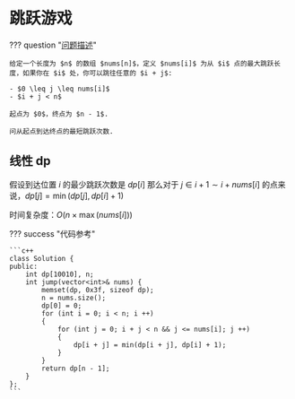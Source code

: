 # 跳跃游戏

??? question "[问题描述](https://leetcode.cn/problems/jump-game-ii/description/)"

    给定一个长度为 $n$ 的数组 $nums[n]$，定义 $nums[i]$ 为从 $i$ 点的最大跳跃长度，如果你在 $i$ 处，你可以跳往任意的 $i + j$:

    - $0 \leq j \leq nums[i]$
    - $i + j < n$

    起点为 $0$，终点为 $n - 1$.

    问从起点到达终点的最短跳跃次数.

## 线性 dp

假设到达位置 $i$ 的最少跳跃次数是 $dp[i]$ 那么对于 $j \in i + 1 \sim i + nums[i]$ 的点来说，$dp[j] = \min(dp[j], dp[i] + 1)$

时间复杂度：$O(n \times \max(nums[i]))$

??? success "代码参考"

    ```c++
    class Solution {
    public:
        int dp[10010], n;
        int jump(vector<int>& nums) {
            memset(dp, 0x3f, sizeof dp);
            n = nums.size();
            dp[0] = 0;
            for (int i = 0; i < n; i ++)
            {
                for (int j = 0; i + j < n && j <= nums[i]; j ++)
                {
                    dp[i + j] = min(dp[i + j], dp[i] + 1);
                }
            }
            return dp[n - 1];
        }
    };
    ```